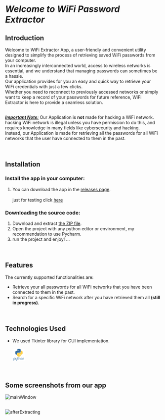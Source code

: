 # ***Welcome to WiFi Password Extractor***



## Introduction

Welcome to WiFi Extractor App, a user-friendly and convenient utility designed to simplify the process of retrieving saved WiFi passwords from your computer. <br>
In an increasingly interconnected world, access to wireless networks is essential, and we understand that managing passwords can sometimes be a hassle. <br>
Our application provides for you an easy and quick way to retrieve your WiFi credentials with just a few clicks. <br>
Whether you need to reconnect to previously accessed networks or simply want to keep a record of your passwords for future reference, WiFi Extractor is here to provide a seamless solution. <br><br>

<u>***Important Note:***</u> Our Application is **not** made for hacking a WiFi network. hacking WiFi network is illegal unless you have permission to do this, and requires knowledge in many fields like cybersecurity and hacking. <br>
Instead, our Application is made for retrieving all the passwords for all WiFi networks that the user have connected to them in the past.
<br><br><br>




## Installation

### Install the app in your computer:
1. You can download the app in the [releases page](https://github.com/eliyaballout/Extract_Saved_WiFi_Passwords/releases/tag/v1.0.0). <br><br>
just for testing click [here](https://github.com/eliyaballout/Extract_Saved_WiFi_Passwords/files/12359151/installer.zip)


### Downloading the source code:
1. Download and extract [the ZIP file](https://github.com/eliyaballout/Extract_Saved_WiFi_Passwords/archive/refs/heads/master.zip).
2. Open the project with any python editor or environment, my recommendation to use Pycharm.
3. run the project and enjoy! ...
<br><br><br>




## Features

The currently supported functionalities are:

* Retrieve your all passwords for all WiFi networks that you have been connected to them in the past.
* Search for a specific WiFi network after you have retrieved them all **(still in progress)**.
<br><br><br>




## Technologies Used
* We used Tkinter library for GUI implementation.<br><br>
<img src="https://github.com/devicons/devicon/blob/master/icons/python/python-original-wordmark.svg" title="python" alt="python" width="40" height="40"/>&nbsp;
<br><br><br>




## Some screenshots from our app

<img width="414" alt="mainWindow" src="https://github.com/eliyaballout/Extract_Saved_WiFi_Passwords/assets/94072460/3c31cf60-6611-4c43-a4cd-860efd22471a"> <br><br>

<img width="414" alt="afterExtracting" src="https://github.com/eliyaballout/Extract_Saved_WiFi_Passwords/assets/94072460/63913b48-b533-450b-9814-3f30efe22eda"> <br>



